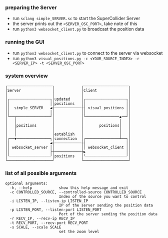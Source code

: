### preparing the Server
* run `sclang simple_SERVER.sc` to start the SuperCollider Server
* the server prints out the `<SERVER_OSC_PORT>`, take note of this
* run `python3 websocket_client.py` to broadcast the position data

### running the GUI
* run `python3 websocket_client.py` to connect to the server via websocket
* run `python3 visual_positions.py -c <YOUR_SOURCE_INDEX> -r <SERVER_IP> -t <SERVER_OSC_PORT>` 

### system overview
```
┌────────────────────┐            ┌────────────────────┐
│Server              │            │Client              │
│                    │            │                    │
│┌──────────────────┐│updated     │┌──────────────────┐│
││                  ││positions   ││                  ││
││  simple_SERVER   ◀┼────────────┼┤ visual_positions ││
││                  ││            ││                  ││
│└──┬───────────────┘│            │└───────────────▲──┘│
│   │                │            │                │   │
│   │positions       │            │       positions│   │
│   │                │            │                │   │
│   │                │establish   │                │   │
│┌──▼───────────────┐│connection  │┌───────────────┴──┐│
││                  ◀┼────────────┼┤                  ││
││ websocket_server ││            ││ websocket_client ││
││                  ├┼────────────┼▶                  ││
│└──────────────────┘│positions   │└──────────────────┘│
└────────────────────┘            └────────────────────┘
```

### list of all possible arguments
```
optional arguments:
  -h, --help            show this help message and exit
  -c CONTROLLED_SOURCE, --controlled-source CONTROLLED_SOURCE
                        Index of the source you want to control
  -i LISTEN_IP, --listen-ip LISTEN_IP
                        IP of the server sending the position data
  -p LISTEN_PORT, --listen-port LISTEN_PORT
                        Port of the server sending the position data
  -r RECV_IP, --recv-ip RECV_IP
  -t RECV_PORT, --recv-port RECV_PORT
  -s SCALE, --scale SCALE
                        set the zoom level
```